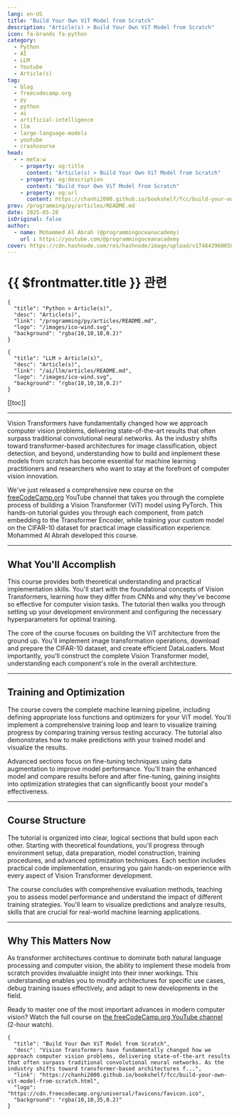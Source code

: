 ```yaml
---
lang: en-US
title: "Build Your Own ViT Model from Scratch"
description: "Article(s) > Build Your Own ViT Model from Scratch"
icon: fa-brands fa-python
category:
  - Python
  - AI
  - LLM
  - Youtube
  - Article(s)
tag:
  - blog
  - freecodecamp.org
  - py
  - python
  - ai
  - artificial-intelligence
  - llm
  - large-language-models
  - youtube
  - crashcourse
head:
  - - meta:w
    - property: og:title
      content: "Article(s) > Build Your Own ViT Model from Scratch"
    - property: og:description
      content: "Build Your Own ViT Model from Scratch"
    - property: og:url
      content: https://chanhi2000.github.io/bookshelf/fcc/build-your-own-vit-model-from-scratch.html
prev: /programming/py/articles/README.md
date: 2025-05-28
isOriginal: false
author:
  - name: Mohammed Al Abrah (@programmingoceanacademy)
    url : https://youtube.com/@programmingoceanacademy
cover: https://cdn.hashnode.com/res/hashnode/image/upload/v1748439600587/276b8ea4-1a66-494e-9b6a-ec06c898379a.png
---
```


# {{ $frontmatter.title }} 관련

```component VPCard
{
  "title": "Python > Article(s)",
  "desc": "Article(s)",
  "link": "/programming/py/articles/README.md",
  "logo": "/images/ico-wind.svg",
  "background": "rgba(10,10,10,0.2)"
}
```

```component VPCard
{
  "title": "LLM > Article(s)",
  "desc": "Article(s)",
  "link": "/ai/llm/articles/README.md",
  "logo": "/images/ico-wind.svg",
  "background": "rgba(10,10,10,0.2)"
}
```

[[toc]]

---

<SiteInfo
  name="Build Your Own ViT Model from Scratch"
  desc="Vision Transformers have fundamentally changed how we approach computer vision problems, delivering state-of-the-art results that often surpass traditional convolutional neural networks. As the industry shifts toward transformer-based architectures f..."
  url="https://freecodecamp.org/news/build-your-own-vit-model-from-scratch"
  logo="https://cdn.freecodecamp.org/universal/favicons/favicon.ico"
  preview="https://cdn.hashnode.com/res/hashnode/image/upload/v1748439600587/276b8ea4-1a66-494e-9b6a-ec06c898379a.png"/>

Vision Transformers have fundamentally changed how we approach computer vision problems, delivering state-of-the-art results that often surpass traditional convolutional neural networks. As the industry shifts toward transformer-based architectures for image classification, object detection, and beyond, understanding how to build and implement these models from scratch has become essential for machine learning practitioners and researchers who want to stay at the forefront of computer vision innovation.

We've just released a comprehensive new course on the [<VPIcon icon="fa-brands fa-free-code-camp"/>freeCodeCamp.org](http://freeCodeCamp.org) YouTube channel that takes you through the complete process of building a Vision Transformer (ViT) model using PyTorch. This hands-on tutorial guides you through each component, from patch embedding to the Transformer Encoder, while training your custom model on the CIFAR-10 dataset for practical image classification experience. Mohammed Al Abrah developed this course.

---

## What You'll Accomplish

This course provides both theoretical understanding and practical implementation skills. You'll start with the foundational concepts of Vision Transformers, learning how they differ from CNNs and why they've become so effective for computer vision tasks. The tutorial then walks you through setting up your development environment and configuring the necessary hyperparameters for optimal training.

The core of the course focuses on building the ViT architecture from the ground up. You'll implement image transformation operations, download and prepare the CIFAR-10 dataset, and create efficient DataLoaders. Most importantly, you'll construct the complete Vision Transformer model, understanding each component's role in the overall architecture.

---

## Training and Optimization

The course covers the complete machine learning pipeline, including defining appropriate loss functions and optimizers for your ViT model. You'll implement a comprehensive training loop and learn to visualize training progress by comparing training versus testing accuracy. The tutorial also demonstrates how to make predictions with your trained model and visualize the results.

Advanced sections focus on fine-tuning techniques using data augmentation to improve model performance. You'll train the enhanced model and compare results before and after fine-tuning, gaining insights into optimization strategies that can significantly boost your model's effectiveness.

---

## Course Structure

The tutorial is organized into clear, logical sections that build upon each other. Starting with theoretical foundations, you'll progress through environment setup, data preparation, model construction, training procedures, and advanced optimization techniques. Each section includes practical code implementation, ensuring you gain hands-on experience with every aspect of Vision Transformer development.

The course concludes with comprehensive evaluation methods, teaching you to assess model performance and understand the impact of different training strategies. You'll learn to visualize predictions and analyze results, skills that are crucial for real-world machine learning applications.

---

## Why This Matters Now

As transformer architectures continue to dominate both natural language processing and computer vision, the ability to implement these models from scratch provides invaluable insight into their inner workings. This understanding enables you to modify architectures for specific use cases, debug training issues effectively, and adapt to new developments in the field.

Ready to master one of the most important advances in modern computer vision? Watch the full course on [<VPIcon icon="fa-brands fa-youtube"/>the freeCodeCamp.org YouTube channel](https://youtu.be/7o1jpvapaT0) (2-hour watch).

<VidStack src="youtube/7o1jpvapaT0" />

<!-- TODO: add ARTICLE CARD -->
```component VPCard
{
  "title": "Build Your Own ViT Model from Scratch",
  "desc": "Vision Transformers have fundamentally changed how we approach computer vision problems, delivering state-of-the-art results that often surpass traditional convolutional neural networks. As the industry shifts toward transformer-based architectures f...",
  "link": "https://chanhi2000.github.io/bookshelf/fcc/build-your-own-vit-model-from-scratch.html",
  "logo": "https://cdn.freecodecamp.org/universal/favicons/favicon.ico",
  "background": "rgba(10,10,35,0.2)"
}
```
